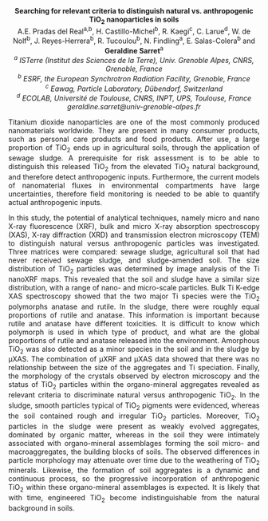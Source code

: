 <center><strong>Searching for relevant criteria to distinguish natural vs. anthropogenic TiO<sub>2</sub> nanoparticles in soils</strong>

<center>A.E. Pradas del Real</strong><sup>a,b</sup></strong>, H. Castillo-Michel<sup>b</sup>, R. Kaegi<sup>c</sup>, C. Larue<sup>d</sup>, W. de Nolf<sup>b</sup>, J. Reyes-Herrera<sup>b</sup>, R. Tucoulou<sup>b</sup>, N. Findling<sup>a</sup>, E. Salas-Colera<sup>b</sup> and <strong>Geraldine Sarret</strong><sup>a</sup>

<center><i><sup>a</sup> ISTerre (Institut des Sciences de la Terre), Univ. Grenoble Alpes, CNRS, Grenoble, France</i>

<center><i><sup>b</sup> ESRF, the European Synchrotron Radiation Facility, Grenoble, France</i>

<center><i><sup>c</sup> Eawag, Particle Laboratory, Dübendorf, Switzerland</i>

<center><i><sup>d</sup> ECOLAB, Université de Toulouse, CNRS, INPT, UPS, Toulouse, France</i>

<center><i>geraldine.sarret@univ-grenoble-alpes.fr</i>

<p style=text-align:justify>Titanium dioxide nanoparticles are one of the most commonly produced
nanomaterials worldwide. They are present in many consumer products,
such as personal care products and food products. After use, a large
proportion of TiO<sub>2</sub> ends up in agricultural soils, through the
application of sewage sludge. A prerequisite for risk assessment is to
be able to distinguish this released TiO<sub>2</sub> from the elevated TiO<sub>2</sub>
natural background, and therefore detect anthropogenic inputs.
Furthermore, the current models of nanomaterial fluxes in environmental
compartments have large uncertainties, therefore field monitoring is
needed to be able to quantify actual anthropogenic inputs.

<p style=text-align:justify>In this study, the potential of analytical techniques, namely micro and
nano X-ray fluorescence (XRF), bulk and micro X-ray absorption
spectroscopy (XAS), X-ray diffraction (XRD) and transmission electron
microscopy (TEM) to distinguish natural versus anthropogenic particles
was investigated. Three matrices were compared: sewage sludge,
agricultural soil that had never received sewage sludge, and
sludge-amended soil. The size distribution of TiO<sub>2</sub> particles was
determined by image analysis of the Ti nanoXRF maps. This revealed that
the soil and sludge have a similar size distribution, with a range of
nano- and micro-scale particles. Bulk Ti K-edge XAS spectroscopy showed
that the two major Ti species were the TiO<sub>2</sub> polymorphs anatase and
rutile. In the sludge, there were roughly equal proportions of rutile
and anatase. This information is important because rutile and anatase
have different toxicities. It is difficult to know which polymorph is
used in which type of product, and what are the global proportions of
rutile and anatase released into the environment. Amorphous TiO<sub>2</sub> was
also detected as a minor species in the soil and in the sludge by µXAS.
The combination of µXRF and µXAS data showed that there was no
relationship between the size of the aggregates and Ti speciation.
Finally, the morphology of the crystals observed by electron microscopy
and the status of TiO<sub>2</sub> particles within the organo-mineral aggregates
revealed as relevant criteria to discriminate natural versus
anthropogenic TiO<sub>2</sub>. In the sludge, smooth particles typical of TiO<sub>2</sub>
pigments were evidenced, whereas the soil contained rough and irregular
TiO<sub>2</sub> particles. Moreover, TiO<sub>2</sub> particles in the sludge were present
as weakly evolved aggregates, dominated by organic matter, whereas in
the soil they were intimately associated with organo-mineral assemblages
forming the soil micro- and macroaggregates, the building blocks of
soils. The observed differences in particle morphology may attenuate
over time due to the weathering of TiO<sub>2</sub> minerals. Likewise, the
formation of soil aggregates is a dynamic and continuous process, so the
progressive incorporation of anthropogenic TiO<sub>2</sub> within these
organo-mineral assemblages is expected. It is likely that with time,
engineered TiO<sub>2</sub> become indistinguishable from the natural background
in soils.
